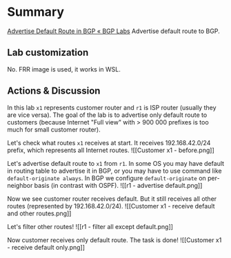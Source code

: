 # Summary
[Advertise Default Route in BGP « BGP Labs](https://bgplabs.net/basic/c-default-route/)
Advertise default route to BGP.
## Lab customization
No. FRR image is used, it works in WSL.
## Actions & Discussion
In this lab `x1` represents customer router and `r1` is ISP router (usually they are vice versa). 
The goal of the lab is to advertise only default route to customers (because Internet "Full view" with > 900 000 prefixes is too much for small customer router).

Let's check what routes `x1` receives at start. It receives 192.168.42.0/24 prefix, which represents all Internet routes.
![[Customer x1 - before.png]]

Let's advertise default route to `x1` from `r1`. In some OS you may have default in routing table to advertise it in BGP, or you may have to use command like `default-originate always`. 
In BGP we configure `default-originate` on per-neighbor basis (in contrast with OSPF).
![[r1 - advertise default.png]]

Now we see customer router receives default. But it still receives all other routes (represented by 192.168.42.0/24).
![[Customer x1 - receive default and other routes.png]]

Let's filter other routes!
![[r1 - filter all except default.png]]

Now customer receives only default route. The task is done!
![[Customer x1 - receive default only.png]]